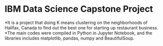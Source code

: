 # IBM Data Science Capstone Project
*It is a project that doing K means clustering on the neighborhoods of Halifax, Canada to find out the best one for starting up restaurant business.
*The main codes were compiled in Python in Jupyter Notebook, and the libraries includes matplotlib, pandas, numpy and BeautifulSoup.
